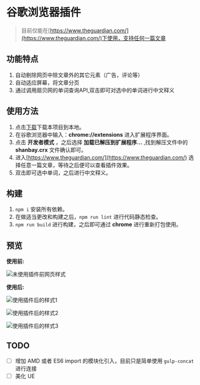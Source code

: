 # 谷歌浏览器插件
>目前仅能在[https://www.theguardian.com/](https://www.theguardian.com/)下使用，支持任何一篇文章

## 功能特点
 1. 自动剔除网页中除文章外的其它元素（广告，评论等）
 2. 自动适应屏幕，将文章分页
 3. 通过调用扇贝网的单词查询API,双击即可对选中的单词进行中文释义

## 使用方法
1. 点击[下载](https://github.com/zhangzhao77/chrome-extension/archive/master.zip)下载本项目到本地。
2. 在谷歌浏览器中输入：__chrome://extensions__ 进入扩展程序界面。
3. 点击 __开发者模式__ ，之后选择 __加载已解压到扩展程序...__ ,找到解压文件中的 __shanbay.crx__ 文件确认即可。
4. 进入[https://www.theguardian.com/](https://www.theguardian.com/) 选择任意一篇文章，等待之后便可以查看插件效果。
5. 双击即可选中单词，之后进行中文释义。

## 构建
1. `npm i` 安装所有依赖。
2. 在做适当更改和构建之后，`npm run lint` 进行代码静态检查。
3. `npm run build` 进行构建，之后即可通过 __chrome__ 进行重新打包使用。

## 预览
**使用前:**

![未使用插件前网页样式](https://github.com/zhangzhao77/chrome-extension/blob/master/imgs/before.png)

**使用后:**

![使用插件后的样式1](https://github.com/zhangzhao77/chrome-extension/blob/master/imgs/after1.png)

![使用插件后的样式2](https://github.com/zhangzhao77/chrome-extension/blob/master/imgs/after2.png)

![使用插件后的样式3](https://github.com/zhangzhao77/chrome-extension/blob/master/imgs/after3.png)

## TODO
* [ ] 增加 AMD 或者 ES6 import 的模块化引入，目前只是简单使用 `gulp-concat` 进行连接
* [ ] 美化 UE
